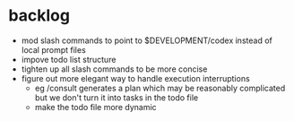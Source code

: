 # backlog

- mod slash commands to point to $DEVELOPMENT/codex instead of local prompt files
- impove todo list structure
- tighten up all slash commands to be more concise
- figure out more elegant way to handle execution interruptions
  - eg /consult generates a plan which may be reasonably complicated but we don't turn it into tasks in the todo file
  - make the todo file more dynamic
